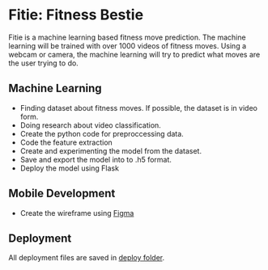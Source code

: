 # Fitie: Fitness Bestie

Fitie is a machine learning based fitness move prediction. The machine learning will be trained with over 1000 videos of fitness moves. Using a webcam or camera, the machine learning will try to predict what moves are the user trying to do.

## Machine Learning
- Finding dataset about fitness moves. If possible, the dataset is in video form.
- Doing research about video classification.
- Create the python code for preproccessing data.
- Code the feature extraction
- Create and experimenting the model from the dataset.
- Save and export the model into to .h5 format.
- Deploy the model using Flask

## Mobile Development
- Create the wireframe using [Figma](https://www.figma.com/proto/sWUdoJZN1ptvlEyabUuiEj/Fitie?node-id=7%3A38&scaling=scale-down&page-id=0%3A1&starting-point-node-id=7%3A20&show-proto-sidebar=1)

## Deployment
All deployment files are saved in [deploy folder](https://github.com/doyoktana/fitieproject/tree/main/fitie-ml/deploy).
